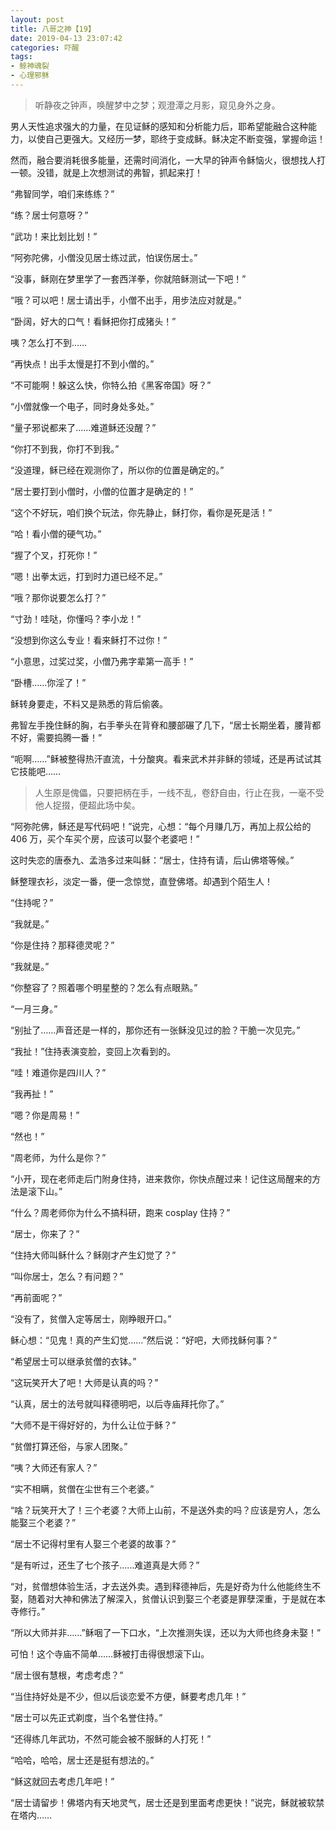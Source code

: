 ```yaml
---
layout: post
title: 八哥之神【19】
date: 2019-04-13 23:07:42
categories: 吓醒
tags:
- 鲸神魂裂
- 心理邪稣
---
```

> 听静夜之钟声，唤醒梦中之梦；观澄潭之月影，窥见身外之身。

男人天性追求强大的力量，在见证稣的感知和分析能力后，耶希望能融合这种能力，以使自己更强大。又经历一梦，耶终于变成稣。稣决定不断变强，掌握命运！

然而，融合要消耗很多能量，还需时间消化，一大早的钟声令稣恼火，很想找人打一顿。没错，就是上次想测试的弗智，抓起来打！

“弗智同学，咱们来练练？”

“练？居士何意呀？”

“武功！来比划比划！”

“阿弥陀佛，小僧没见居士练过武，怕误伤居士。”

“没事，稣刚在梦里学了一套西洋拳，你就陪稣测试一下吧！”

“哦？可以吧！居士请出手，小僧不出手，用步法应对就是。”

“卧阔，好大的口气！看稣把你打成猪头！”

咦？怎么打不到……

“再快点！出手太慢是打不到小僧的。”

“不可能啊！躲这么快，你特么拍《黑客帝国》呀？”

“小僧就像一个电子，同时身处多处。”

“量子邪说都来了……难道稣还没醒？”

“你打不到我，你打不到我。”

“没道理，稣已经在观测你了，所以你的位置是确定的。”

“居士要打到小僧时，小僧的位置才是确定的！”

“这个不好玩，咱们换个玩法，你先静止，稣打你，看你是死是活！”

“哈！看小僧的硬气功。”

“握了个叉，打死你！”

“嗯！出拳太远，打到时力道已经不足。”

“哦？那你说要怎么打？”

“寸劲！哇哒，你懂吗？李小龙！”

“没想到你这么专业！看来稣打不过你！”

“小意思，过奖过奖，小僧乃弗字辈第一高手！”

“卧槽……你淫了！”

稣转身要走，不料又是熟悉的背后偷袭。

弗智左手挽住稣的胸，右手拳头在背脊和腰部碾了几下，“居士长期坐着，腰背都不好，需要捣腾一番！”

“呃啊……”稣被整得热汗直流，十分酸爽。看来武术并非稣的领域，还是再试试其它技能吧……

> 人生原是傀儡，只要把柄在手，一线不乱，卷舒自由，行止在我，一毫不受他人捉掇，便超此场中矣。

“阿弥陀佛，稣还是写代码吧！”说完，心想：“每个月赚几万，再加上叔公给的 406 万，买个车买个房，应该可以娶个老婆吧！”

这时失恋的唐泰九、孟浩多过来叫稣：“居士，住持有请，后山佛塔等候。”

稣整理衣衫，淡定一番，便一念惊觉，直登佛塔。却遇到个陌生人！

“住持呢？”

“我就是。”

“你是住持？那释德灵呢？”

“我就是。”

“你整容了？照着哪个明星整的？怎么有点眼熟。”

“一月三身。”

“别扯了……声音还是一样的，那你还有一张稣没见过的脸？干脆一次见完。”

“我扯！”住持表演变脸，变回上次看到的。

“哇！难道你是四川人？”

“我再扯！”

“嗯？你是周易！”

“然也！”

“周老师，为什么是你？”

“小开，现在老师走后门附身住持，进来救你，你快点醒过来！记住这局醒来的方法是滚下山。”

“什么？周老师你为什么不搞科研，跑来 cosplay 住持？”

“居士，你来了？”

“住持大师叫稣什么？稣刚才产生幻觉了？”

“叫你居士，怎么？有问题？”

“再前面呢？”

“没有了，贫僧入定等居士，刚睁眼开口。”

稣心想：“见鬼！真的产生幻觉……”然后说：“好吧，大师找稣何事？”

“希望居士可以继承贫僧的衣钵。”

“这玩笑开大了吧！大师是认真的吗？”

“认真，居士的法号就叫释德明吧，以后寺庙拜托你了。”

“大师不是干得好好的，为什么让位于稣？”

“贫僧打算还俗，与家人团聚。”

“咦？大师还有家人？”

“实不相瞒，贫僧在尘世有三个老婆。”

“啥？玩笑开大了！三个老婆？大师上山前，不是送外卖的吗？应该是穷人，怎么能娶三个老婆？”

“居士不记得村里有人娶三个老婆的故事？”

“是有听过，还生了七个孩子……难道真是大师？”

“对，贫僧想体验生活，才去送外卖。遇到释德神后，先是好奇为什么他能终生不娶，随着对大神和佛法了解深入，贫僧认识到娶三个老婆是罪孽深重，于是就在本寺修行。”

“所以大师并非……”稣咽了一下口水，“上次推测失误，还以为大师也终身未娶！”

可怕！这个寺庙不简单……稣被打击得很想滚下山。

“居士很有慧根，考虑考虑？”

“当住持好处是不少，但以后谈恋爱不方便，稣要考虑几年！”

“居士可以先正式剃度，当个名誉住持。”

“还得练几年武功，不然可能会被不服稣的人打死！”

“哈哈，哈哈，居士还是挺有想法的。”

“稣这就回去考虑几年吧！”

“居士请留步！佛塔内有天地灵气，居士还是到里面考虑更快！”说完，稣就被软禁在塔内……
